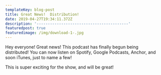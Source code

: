 ```yaml
---
templateKey: blog-post
title: Great News!  Distribution!
date: 2019-04-27T19:34:11.372Z
description: '-----------------------------------------'
featuredpost: true
featuredimage: /img/download-1-.jpg
---
```

<p>Hey everyone!  Great news!  This podcast has finally begun being distributed!  You can now listen on Spotify, Google Podcasts, Anchor, and soon iTunes, just to name a few!</p>

<p></p>

<p>This is super exciting for the show, and will be great!</p>
